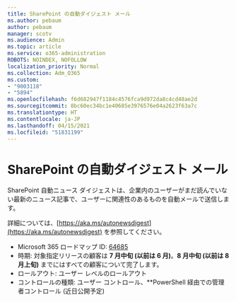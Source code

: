 ```yaml
---
title: SharePoint の自動ダイジェスト メール
ms.author: pebaum
author: pebaum
manager: scotv
ms.audience: Admin
ms.topic: article
ms.service: o365-administration
ROBOTS: NOINDEX, NOFOLLOW
localization_priority: Normal
ms.collection: Adm_O365
ms.custom:
- "9003118"
- "5894"
ms.openlocfilehash: f6d682947f1184c4576fca9d972da8c4cd48ae2d
ms.sourcegitcommit: 8bc60ec34bc1e40685e3976576e04a2623f63a7c
ms.translationtype: HT
ms.contentlocale: ja-JP
ms.lasthandoff: 04/15/2021
ms.locfileid: "51831199"
---
```

# <a name="sharepoint-auto-digest-email"></a>SharePoint の自動ダイジェスト メール

SharePoint 自動ニュース ダイジェストは、企業内のユーザーがまだ読んでいない最新のニュース記事で、ユーザーに関連性のあるものを自動メールで送信します。

詳細については、[https://aka.ms/autonewsdigest](https://aka.ms/autonewsdigest) を参照してください。

- Microsoft 365 ロードマップ ID: [64685](https://www.microsoft.com/microsoft-365/roadmap?filters=&featureid=64685)
- 時期: 対象指定リリースの顧客は **7 月中旬 (以前は 6 月)**。**8 月中旬 (以前は 8 月上旬)** までにはすべての顧客について完了します。
- ロールアウト: ユーザー レベルのロールアウト
- コントロールの種類: ユーザー コントロール、**PowerShell 経由での管理者コントロール (近日公開予定)
